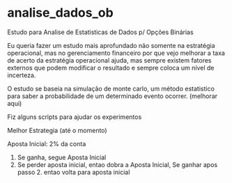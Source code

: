 # analise_dados_ob
Estudo para Analise de Estatisticas de Dados p/ Opções Binárias


Eu queria fazer um estudo mais aprofundado não somente na estratégia operacional, mas no gerenciamento 
financeiro por que vejo melhorar a taxa de acerto da estratégia operacional ajuda, mas sempre existem 
fatores externos que podem modificar o resultado e sempre coloca um nível de incerteza.

O estudo se baseia na simulação de monte carlo, um método estatistico para saber a probabilidade de
um determinado evento ocorrer. (melhorar aqui)

Fiz alguns scripts para ajudar os experimentos



Melhor Estrategia (até o momento)

Aposta Inicial: 2% da conta

1. Se ganha, segue Aposta Inicial
2. Se perder aposta inicial, entao dobra a Aposta Inicial, Se ganhar apos passo 2. entao volta para aposta inicial
